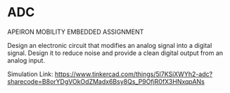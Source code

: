 # ADC
APEIRON MOBILITY EMBEDDED ASSIGNMENT

Design an electronic circuit that modifies an analog signal into a digital signal. Design
it to reduce noise and provide a clean digital output from an analog input.

Simulation Link: https://www.tinkercad.com/things/5l7KSiXWYh2-adc?sharecode=B8orYDgVOkOdZMadx6Bsy8Qs_P9OfjR0fX3HNxqpANs
